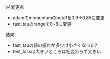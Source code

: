 v4変更点

- adamのmomentumのbeta1を0.9->0.85に変更
- fast_tauのrangeを0~8に変更

結果
- fast_tauの値の振れが多少は小さくなった?
- test_lossは大きいところは相変わらず大きい